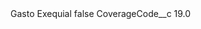 <?xml version="1.0" encoding="UTF-8"?>
<CustomMetadata xmlns="http://soap.sforce.com/2006/04/metadata" xmlns:xsi="http://www.w3.org/2001/XMLSchema-instance" xmlns:xsd="http://www.w3.org/2001/XMLSchema">
    <label>Gasto Exequial</label>
    <protected>false</protected>
    <values>
        <field>CoverageCode__c</field>
        <value xsi:type="xsd:double">19.0</value>
    </values>
</CustomMetadata>
